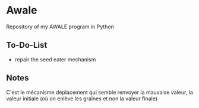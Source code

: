 # Awale
Repository of my AWALE program in Python

## To-Do-List
- repair the seed eater mechanism

## Notes

C'est le mécanisme déplacement qui semble renvoyer la mauvaise valeur, la valeur initiale (où on enlève les graînes et non la valeur finale)
